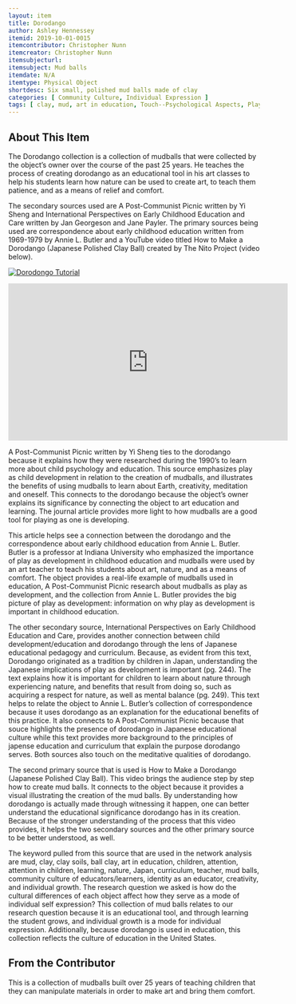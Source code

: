 ```yaml
---
layout: item
title: Dorodango
author: Ashley Hennessey
itemid: 2019-10-01-0015
itemcontributor: Christopher Nunn
itemcreator: Christopher Nunn
itemsubjecturl: 
itemsubject: Mud balls
itemdate: N/A
itemtype: Physical Object
shortdesc: Six small, polished mud balls made of clay 
categories: [ Community Culture, Individual Expression ]
tags: [ clay, mud, art in education, Touch--Psychological Aspects, Play,  learning, nature ]
---
```


## About This Item

The Dorodango collection is a collection of mudballs that were collected by the object’s owner over the course of the past 25 years. He teaches the process of creating dorodango as an educational tool in his art classes to help his students learn how nature can be used to create art, to teach them patience, and as a means of relief and comfort. 

The secondary sources used are A Post-Communist Picnic written by Yi Sheng and International Perspectives on Early Childhood Education and Care written by Jan Georgeson and Jane Payler. The primary sources being used are correspondence about early childhood education written from 1969-1979 by Annie L. Butler and a YouTube video titled How to Make a Dorodango (Japanese Polished Clay Ball) created by The Nito Project (video below).

[![Dorodongo Tutorial](http://img.youtube.com/vi/BDSee1-4bUI/0.jpg)](http://www.youtube.com/watch?v=BDSee1-4bUI)
<iframe width="560" height="315" src="https://www.youtube.com/embed/BDSee1-4bUI" frameborder="0" allow="accelerometer; autoplay; encrypted-media; gyroscope; picture-in-picture" allowfullscreen></iframe>

A Post-Communist Picnic written by Yi Sheng ties to the dorodango because it explains how they were researched during the 1990’s to learn more about child psychology and education. This source emphasizes play as child development in relation to the creation of mudballs, and illustrates the benefits of using mudballs to learn about Earth, creativity, meditation and oneself. This connects to the dorodango because the object’s owner explains its significance by connecting the object to art education and learning. The journal article provides more light to how mudballs are a good tool for playing as one is developing.

This article helps see a connection between the dorodango and the correspondence about early childhood education from Annie L. Butler. Butler is a professor at Indiana University who emphasized the importance of play as development in childhood education and mudballs were used by an art teacher to teach his students about art, nature, and as a means of comfort. The object provides a real-life example of mudballs used in education, A Post-Communist Picnic research about mudballs as play as development, and the collection from Annie L. Butler provides the big picture of play as development: information on why play as development is important in childhood education. 

The other secondary source, International Perspectives on Early Childhood Education and Care, provides another connection between child development/education and dorodango through the lens of Japanese educational pedagogy and curriculum. Because, as evident from this text, Dorodango originated as a tradition by children in Japan, understanding the Japanese implications of play as development is important (pg. 244). The text explains how it is important for children to learn about nature through experiencing nature, and benefits that result from doing so, such as acquiring a respect for nature, as well as mental balance (pg. 249). This text helps to relate the object to Annie L. Butler’s collection of correspondence because it uses dorodango as an explanation for the educational benefits of this practice. It also connects to A Post-Communist Picnic because that souce highlights the presence of dorodango in Japanese educational culture while this text provides more background to the principles of japense education and curriculum that explain the purpose dorodango serves. Both sources also touch on the meditative qualities of dorodango. 

The second primary source that is used is How to Make a Dorodango (Japanese Polished Clay Ball). This video brings the audience step by step how to create mud balls. It connects to the object because it provides a visual illustrating the creation of the mud balls. By understanding how dorodango is actually made through witnessing it happen, one can better understand the educational significance dorodango has in its creation. Because of the stronger understanding of the process that this video provides, it helps the two secondary sources and the other primary source to be better understood, as well.  

The keyword pulled from this source that are used in the network analysis are mud, clay, clay soils, ball clay, art in education, children, attention, attention in children, learning, nature, Japan, curriculum, teacher, mud balls, community culture of educators/learners, identity as an educator, creativity, and individual growth. The research question we asked is how do the cultural differences of each object affect how they serve as a mode of individual self expression? This collection of mud balls  relates to our research question because it is an educational tool, and through learning the student grows, and individual growth is a mode for individual expression. Additionally, because dorodango is used in education, this collection reflects the culture of education in the United States.


## From the Contributor

This is a collection of mudballs built over 25 years of teaching children that they can manipulate materials in order to make art and bring them comfort.
